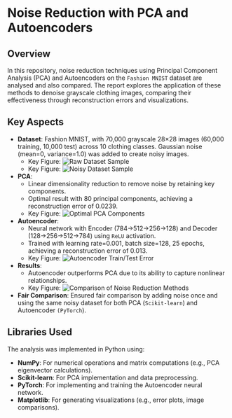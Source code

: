 # Noise Reduction with PCA and Autoencoders

## Overview

In this repository, noise reduction techniques using Principal Component Analysis (PCA) and Autoencoders on the `Fashion MNIST` dataset are analysed and also compared. The report explores the application of these methods to denoise grayscale clothing images, comparing their effectiveness through reconstruction errors and visualizations.

## Key Aspects

- **Dataset**: Fashion MNIST, with 70,000 grayscale 28×28 images (60,000 training, 10,000 test) across 10 clothing classes. Gaussian noise (mean=0, variance=1.0) was added to create noisy images.
  - Key Figure: ![Raw Dataset Sample]([./figs/fmn%20data%20raw.png](https://github.com/AmirAAZ818/ML-2024/blob/main/Noise%20Reduction%20with%20PCA%20and%20Autoencoders/Assets/fmn%20data%20raw.png))
  - Key Figure: ![Noisy Dataset Sample]([./figs/fmn%20data%20noisy.png](https://github.com/AmirAAZ818/ML-2024/blob/main/Noise%20Reduction%20with%20PCA%20and%20Autoencoders/Assets/fmn%20data%20noisy.png))
- **PCA**:
  - Linear dimensionality reduction to remove noise by retaining key components.
  - Optimal result with 80 principal components, achieving a reconstruction error of 0.0239.
  - Key Figure: ![Optimal PCA Components]([./figs/best%20k%20pca.png](https://github.com/AmirAAZ818/ML-2024/blob/main/Noise%20Reduction%20with%20PCA%20and%20Autoencoders/Assets/best%20k%20pca.png))
- **Autoencoder**:
  - Neural network with Encoder (784→512→256→128) and Decoder (128→256→512→784) using `ReLU` activation.
  - Trained with learning rate=0.001, batch size=128, 25 epochs, achieving a reconstruction error of 0.013.
  - Key Figure: ![Autoencoder Train/Test Error]([./figs/train%20test%20error%20ae.png](https://github.com/AmirAAZ818/ML-2024/blob/main/Noise%20Reduction%20with%20PCA%20and%20Autoencoders/Assets/train%20test%20error%20ae.png))
- **Results**:
  - Autoencoder outperforms PCA due to its ability to capture nonlinear relationships.
  - Key Figure: ![Comparison of Noise Reduction Methods]([./figs/resutl%20comparison.png](https://github.com/AmirAAZ818/ML-2024/blob/main/Noise%20Reduction%20with%20PCA%20and%20Autoencoders/Assets/resutl%20comparison.png))
- **Fair Comparison**: Ensured fair comparison by adding noise once and using the same noisy dataset for both PCA (`Scikit-learn`) and Autoencoder `(PyTorch`).

## Libraries Used

The analysis was implemented in Python using:

- **NumPy**: For numerical operations and matrix computations (e.g., PCA eigenvector calculations).
- **Scikit-learn**: For PCA implementation and data preprocessing.
- **PyTorch**: For implementing and training the Autoencoder neural network.
- **Matplotlib**: For generating visualizations (e.g., error plots, image comparisons).
